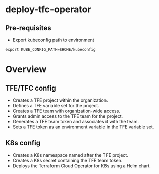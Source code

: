 # deploy-tfc-operator

## Pre-requisites

* Export kubeconfig path to environment

```export KUBE_CONFIG_PATH=$HOME/kubeconfig```

# Overview

## TFE/TFC config

- Creates a TFE project within the organization.
- Defines a TFE variable set for the project.
- Creates a TFE team with organization-wide access.
- Grants admin access to the TFE team for the project.
- Generates a TFE team token and associates it with the team.
- Sets a TFE token as an environment variable in the TFE variable set.

## K8s config

- Creates a K8s namespace named after the TFE project.
- Creates a K8s secret containing the TFE team token.
- Deploys the Terraform Cloud Operator for K8s using a Helm chart.
